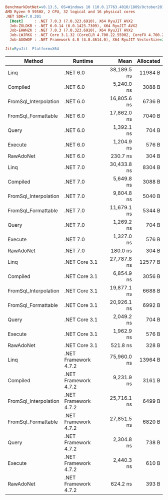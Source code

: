 ``` ini

BenchmarkDotNet=v0.13.5, OS=Windows 10 (10.0.17763.4010/1809/October2018Update/Redstone5), VM=Hyper-V
AMD Ryzen 9 5950X, 2 CPU, 32 logical and 16 physical cores
.NET SDK=7.0.201
  [Host]     : .NET 7.0.3 (7.0.323.6910), X64 RyuJIT AVX2
  Job-ZOLDKB : .NET 6.0.14 (6.0.1423.7309), X64 RyuJIT AVX2
  Job-EHWHZK : .NET 7.0.3 (7.0.323.6910), X64 RyuJIT AVX2
  Job-LWJRKG : .NET Core 3.1.32 (CoreCLR 4.700.22.55902, CoreFX 4.700.22.56512), X64 RyuJIT AVX2
  Job-AGOWOF : .NET Framework 4.8 (4.8.4614.0), X64 RyuJIT VectorSize=256

Jit=RyuJit  Platform=X64  

```
|                Method |              Runtime |        Mean | Allocated |
|---------------------- |--------------------- |------------:|----------:|
|                  Linq |             .NET 6.0 | 38,189.5 ns |   11984 B |
|              Compiled |             .NET 6.0 |  5,240.0 ns |    3088 B |
| FromSql_Interpolation |             .NET 6.0 | 16,805.6 ns |    6736 B |
|   FromSql_Formattable |             .NET 6.0 | 17,862.0 ns |    7040 B |
|                 Query |             .NET 6.0 |  1,392.1 ns |     704 B |
|               Execute |             .NET 6.0 |  1,204.9 ns |     576 B |
|             RawAdoNet |             .NET 6.0 |    230.7 ns |     304 B |
|                  Linq |             .NET 7.0 | 30,433.8 ns |    8304 B |
|              Compiled |             .NET 7.0 |  5,649.8 ns |    3088 B |
| FromSql_Interpolation |             .NET 7.0 |  9,804.8 ns |    5040 B |
|   FromSql_Formattable |             .NET 7.0 | 11,679.1 ns |    5344 B |
|                 Query |             .NET 7.0 |  1,269.2 ns |     704 B |
|               Execute |             .NET 7.0 |  1,327.0 ns |     576 B |
|             RawAdoNet |             .NET 7.0 |    180.0 ns |     304 B |
|                  Linq |        .NET Core 3.1 | 27,787.8 ns |   12577 B |
|              Compiled |        .NET Core 3.1 |  6,854.9 ns |    3056 B |
| FromSql_Interpolation |        .NET Core 3.1 | 19,877.1 ns |    6688 B |
|   FromSql_Formattable |        .NET Core 3.1 | 20,926.1 ns |    6992 B |
|                 Query |        .NET Core 3.1 |  2,049.2 ns |     704 B |
|               Execute |        .NET Core 3.1 |  1,962.9 ns |     576 B |
|             RawAdoNet |        .NET Core 3.1 |    521.8 ns |     328 B |
|                  Linq | .NET Framework 4.7.2 | 75,960.0 ns |   13964 B |
|              Compiled | .NET Framework 4.7.2 |  9,231.9 ns |    3161 B |
| FromSql_Interpolation | .NET Framework 4.7.2 | 25,716.1 ns |    6499 B |
|   FromSql_Formattable | .NET Framework 4.7.2 | 27,851.5 ns |    6820 B |
|                 Query | .NET Framework 4.7.2 |  2,304.8 ns |     738 B |
|               Execute | .NET Framework 4.7.2 |  2,440.3 ns |     610 B |
|             RawAdoNet | .NET Framework 4.7.2 |    624.2 ns |     393 B |
